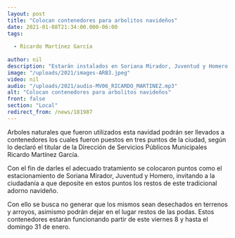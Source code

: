```yaml
---
layout: post
title: "Colocan contenedores para arbolitos navideños"
date: 2021-01-08T21:34:00.000-06:00
tags:
  
  - Ricardo Martínez García
  
author: nil
description: "Estarán instalados en Soriana Mirador, Juventud y Homero."
image: "/uploads/2021/images-ARB3.jpeg"
video: nil
audio: "/uploads/2021/audio-MV06_RICARDO_MARTINEZ.mp3"
alt: "Colocan contenedores para arbolitos navideños"
front: false
section: "Local"
redirect_from: /news/181987
---
```


Arboles naturales que fueron utilizados esta navidad podrán ser llevados a contenedores los cuales fueron puestos en tres puntos de la ciudad, según lo declaró el titular de la Dirección de Servicios Públicos Municipales Ricardo Martínez García.

Con el fin de darles el adecuado tratamiento se colocaron puntos como el estacionamiento de Soriana Mirador, Juventud y Homero, invitando a la ciudadanía a que deposite en estos puntos los restos de este tradicional adorno navideño.

Con ello se busca no generar que los mismos sean desechados en terrenos y arroyos, asimismo podrán dejar en el lugar restos de las podas. Estos contenedores estarán funcionando partir de este viernes 8 y hasta el domingo 31 de enero.